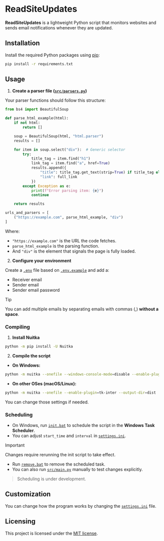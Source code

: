# ReadSiteUpdates 

**ReadSiteUpdates** is a lightweight Python script that monitors websites and sends email notifications whenever they are updated.

## Installation 

Install the required Python packages using [pip](https://pypi.org/project/pip/):

```bash
pip install -r requirements.txt
```

## Usage 

1. **Create a parser file ([`src/parsers.py`](src/parsers.py))**  

Your parser functions should follow this structure:

```python
from bs4 import BeautifulSoup

def parse_html_example(html):
    if not html:
        return []

    soup = BeautifulSoup(html, "html.parser")
    results = []

    for item in soup.select("div"):  # Generic selector
        try:
            title_tag = item.find("h1")
            link_tag = item.find("a", href=True)
            results.append({
                "title": title_tag.get_text(strip=True) if title_tag else "",
                "link": full_link
            })
        except Exception as e:
            print(f"Error parsing item: {e}")
            continue

    return results

urls_and_parsers = [
    ("https://example.com", parse_html_example, "div")
]
```
Where:
- `"https://example.com"` is the URL the code fetches.
- `parse_html_example` is the parsing function.
- And `"div"` is the element that signals the page is fully loaded.

2. **Configure your environment**

Create a [`.env`](.env) file based on [`.env.example`](.env.example) and add a:
- Receiver email
- Sender email
- Sender email password

> [!TIP]  
> You can add multiple emails by separating emails with commas (,) **without a space**.

### Compiling 
1. **Install Nuitka**  

```bash
python -m pip install -U Nuitka
```

2. **Compile the script**

- **On Windows:**
```bash
python -m nuitka --onefile --windows-console-mode=disable --enable-plugin=tk-inter --output-dir=dist ./src/main.py
```
- **On other OSes (macOS/Linux):**
```bash
python -m nuitka --onefile --enable-plugin=tk-inter --output-dir=dist ./src/main.py
```

You can change those settings if needed.

### Scheduling 

- On Windows, run [`init.bat`](init.bat) to schedule the script in the **Windows Task Scheduler**.
- You can adjust `start_time` and `interval` in [`settings.ini`](settings.ini).
> [!IMPORTANT]  
> Changes require rerunning the init script to take effect.
- Run [`remove.bat`](remove.bat) to remove the scheduled task.
- You can also run [`src/main.py`](src/main.py) manually to test changes explicitly.

> Scheduling is under development.

## Customization

You can change how the program works by changing the [`settings.ini`](settings.ini) file.

## Licensing

This project is licensed under the [MIT license](LICENSE).
